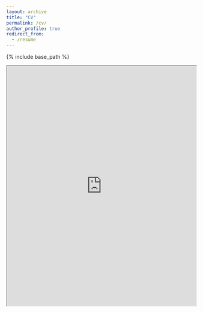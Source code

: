 ```yaml
---
layout: archive
title: "CV"
permalink: /cv/
author_profile: true
redirect_from:
  - /resume
---
```


{% include base_path %}

<!-- markdownlint-disable MD033 -->
<iframe src="https://docs.google.com/document/d/1tUJ9F_J9Sn0AphTGACf5gipuiFy56pplwwrftFFSQyk/preview" type="application/pdf" width="100%" height="640dip"></iframe>
<!-- markdownlint-enable MD033 -->
